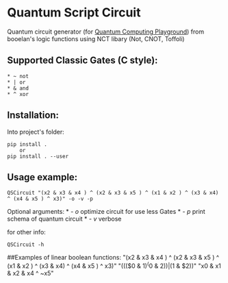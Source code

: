 # Quantum Script Circuit
Quantum circuit generator (for [Quantum Computing Playground](http://www.quantumplayground.net)) from booelan's logic functions using NCT libary (Not, CNOT, Toffoli)

## Supported Classic Gates (C style):
	* ~ not
	* |	or
	* &	and
	* ^	xor

## Installation:
Into project's folder:
```
pip install .
	or
pip install . --user
```
## Usage example:
```
QSCircuit "(x2 & x3 & x4 ) ^ (x2 & x3 & x5 ) ^ (x1 & x2 ) ^ (x3 & x4)  ^ (x4 & x5 ) ^ x3)" -o -v -p
```
Optional arguments:
	* *- o* optimize circuit for use less Gates
	* *- p* print schema of quantum circuit
	* *- v* verbose

 for other info:
```
QSCircuit -h
```

##Examples of linear boolean functions:
	"(x2 & x3 & x4 ) ^ (x2 & x3 & x5 ) ^ (x1 & x2 ) ^ (x3 & x4)  ^ (x4 & x5 ) ^ x3)"
	"((($0 & $1) ^ ($0 & $2)) | ($1 &  $2))"
	"x0 & x1 & x2 & x4 ^ ~x5"
